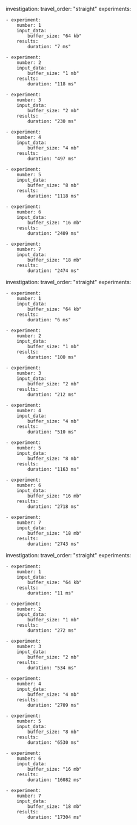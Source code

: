   investigation:
    travel_order: "straight"
    experiments:
  
    - experiment:
        number: 1
        input_data:
            buffer_size: "64 kb"
        results:
            duration: "7 ms"

    - experiment:
        number: 2
        input_data:
            buffer_size: "1 mb"
        results:
            duration: "118 ms"

    - experiment:
        number: 3
        input_data:
            buffer_size: "2 mb"
        results:
            duration: "230 ms"

    - experiment:
        number: 4
        input_data:
            buffer_size: "4 mb"
        results:
            duration: "497 ms"

    - experiment:
        number: 5
        input_data:
            buffer_size: "8 mb"
        results:
            duration: "1118 ms"

    - experiment:
        number: 6
        input_data:
            buffer_size: "16 mb"
        results:
            duration: "2409 ms"

    - experiment:
        number: 7
        input_data:
            buffer_size: "18 mb"
        results:
            duration: "2474 ms"

  investigation:
    travel_order: "straight"
    experiments:

    - experiment:
        number: 1
        input_data:
            buffer_size: "64 kb"
        results:
            duration: "6 ms"

    - experiment:
        number: 2
        input_data:
            buffer_size: "1 mb"
        results:
            duration: "100 ms"

    - experiment:
        number: 3
        input_data:
            buffer_size: "2 mb"
        results:
            duration: "212 ms"

    - experiment:
        number: 4
        input_data:
            buffer_size: "4 mb"
        results:
            duration: "510 ms"

    - experiment:
        number: 5
        input_data:
            buffer_size: "8 mb"
        results:
            duration: "1163 ms"

    - experiment:
        number: 6
        input_data:
            buffer_size: "16 mb"
        results:
            duration: "2718 ms"

    - experiment:
        number: 7
        input_data:
            buffer_size: "18 mb"
        results:
            duration: "2743 ms"

  investigation:
    travel_order: "straight"
    experiments:

    - experiment:
        number: 1
        input_data:
            buffer_size: "64 kb"
        results:
            duration: "11 ms"

    - experiment:
        number: 2
        input_data:
            buffer_size: "1 mb"
        results:
            duration: "272 ms"

    - experiment:
        number: 3
        input_data:
            buffer_size: "2 mb"
        results:
            duration: "534 ms"

    - experiment:
        number: 4
        input_data:
            buffer_size: "4 mb"
        results:
            duration: "2709 ms"

    - experiment:
        number: 5
        input_data:
            buffer_size: "8 mb"
        results:
            duration: "6530 ms"

    - experiment:
        number: 6
        input_data:
            buffer_size: "16 mb"
        results:
            duration: "16082 ms"

    - experiment:
        number: 7
        input_data:
            buffer_size: "18 mb"
        results:
            duration: "17304 ms"